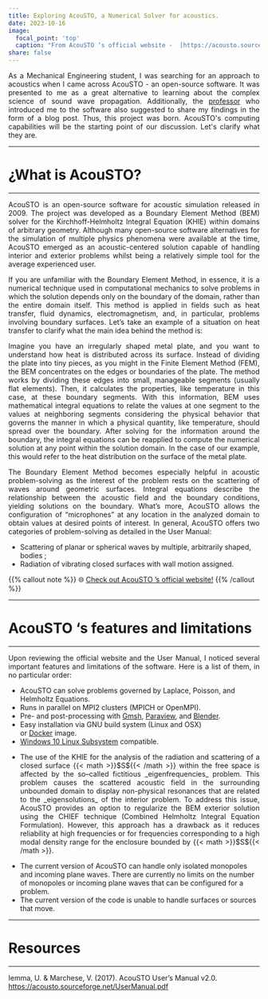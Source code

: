 ```yaml
---
title: Exploring AcouSTO, a Numerical Solver for acoustics.
date: 2023-10-16
image: 
  focal_point: 'top'
  caption: "From AcouSTO ‘s official website -  [https://acousto.sourceforge.net/](https://acousto.sourceforge.net/)"
share: false
---
```


<p align="justify">
As a Mechanical Engineering student, I was searching for an approach to acoustics when I came across AcouSTO - an open-source software. It was presented to me as a great alternative to learning about the complex science of sound wave propagation. Additionally, the <a href="https://nicoguaro.github.io/pages/about/">professor</a> who introduced me to the software also suggested to share my findings in the form of a blog post. Thus, this project was born. AcouSTO's computing capabilities will be the starting point of our discussion. Let's clarify what they are.
</p>

<!--more-->

***
# ¿What is AcouSTO? 
***

<p align="justify">
AcouSTO is an open-source software for acoustic simulation released in 2009. The project was developed as a Boundary Element Method (BEM) solver for the Kirchhoff-Helmholtz Integral Equation (KHIE) within domains of arbitrary geometry. Although many open-source software alternatives for the simulation of multiple physics phenomena were available at the time, AcouSTO emerged as an acoustic-centered solution capable of handling interior and exterior problems whilst being a relatively simple tool for the average experienced user. 
</p>
<p align="justify">
If you are unfamiliar with the Boundary Element Method, in essence, it is a numerical technique used in computational mechanics to solve problems in which the solution depends only on the boundary of the domain, rather than the entire domain itself. This method is applied in fields such as heat transfer, fluid dynamics, electromagnetism, and, in particular, problems involving boundary surfaces.  Let’s take an example of a situation on heat transfer to clarify what the main idea behind the method is:
</p>
<p align="justify">
Imagine you have an irregularly shaped metal plate, and you want to understand how heat is distributed across its surface. Instead of dividing the plate into tiny pieces, as you might in the Finite Element Method (FEM), the BEM concentrates on the edges or boundaries of the plate. The method works by dividing these edges into small, manageable segments (usually flat elements). Then, it calculates the properties, like temperature in this case, at these boundary segments. With this information, BEM uses mathematical integral equations to relate the values at one segment to the values at neighboring segments considering the physical behavior that governs the manner in which a physical quantity, like temperature, should spread over the boundary. After solving for the information around the boundary, the integral equations can be reapplied to compute the numerical solution at any point within the solution domain. In the case of our example, this would refer to the heat distribution on the surface of the metal plate.
</p>
<p align="justify">
The Boundary Element Method becomes especially helpful in acoustic problem-solving as the interest of the problem rests on the scattering of waves around geometric surfaces. Integral equations describe the relationship between the acoustic field and the boundary conditions, yielding solutions on the boundary. What’s more, AcouSTO allows the configuration of “microphones” at any location in the analyzed domain to obtain values at desired points of interest. In general, AcouSTO offers two categories of problem-solving as detailed in the User Manual:</p>

* Scattering of planar or spherical waves by multiple, arbitrarily shaped, bodies ;
* Radiation of vibrating closed surfaces with wall motion assigned.

{{% callout note %}}
🌐 [Check out AcouSTO ’s official website!](https://acousto.sourceforge.net/)
{{% /callout %}}

***
# AcouSTO ‘s features and limitations
***

<p align="justify">
Upon reviewing the official website and the User Manual, I noticed several important features and limitations of the software. Here is a list of them, in no particular order:
</p>

* AcouSTO can solve problems governed by Laplace, Poisson, and Helmholtz Equations.
* Runs in parallel on MPI2 clusters (MPICH or OpenMPI).
* Pre- and post-processing with [Gmsh](http://geuz.org/gmsh/), [Paraview](http://www.paraview.org/), and [Blender](http://www.blender.org/).
* Easy installation via GNU build system (Linux and OSX) or [Docker](http://www.docker.com/) image.
* [Windows 10 Linux Subsystem](https://msdn.microsoft.com/it-it/commandline/wsl/install_guide) compatible.
* <p align="justify"> The use of the KHIE for the analysis of the radiation and scattering of a closed surface {{< math >}}$S${{< /math >}} within the free space is affected by the so–called fictitious _eigenfrequencies_ problem. This problem causes the scattered acoustic field in the surrounding unbounded domain to display non-physical resonances that are related to the _eigensolutions_ of the interior problem. To address this issue, AcouSTO provides an option to regularize the BEM exterior solution using the CHIEF technique (Combined Helmholtz Integral Equation Formulation). However, this approach has a drawback as it reduces reliability at high frequencies or for frequencies corresponding to a high modal density range for the enclosure bounded by {{< math >}}$S${{< /math >}}. </p>
* The current version of AcouSTO can handle only isolated monopoles and incoming plane waves. There are currently no limits on the number of monopoles or incoming plane waves that can be configured for a problem.
* The current version of the code is unable to handle surfaces or sources that move.

***
# Resources
***
Iemma, U. & Marchese, V. (2017). AcouSTO User’s Manual v2.0. https://acousto.sourceforge.net/UserManual.pdf
